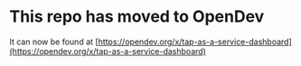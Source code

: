 # This repo has moved to OpenDev

It can now be found at [https://opendev.org/x/tap-as-a-service-dashboard](https://opendev.org/x/tap-as-a-service-dashboard)

